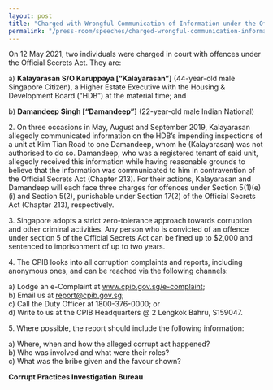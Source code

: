 ```yaml
---
layout: post
title: "Charged with Wrongful Communication of Information under the Official Secrets Act"
permalink: "/press-room/speeches/charged-wrongful-communication-information-under-official-secrets-act"
---
```

On 12 May 2021, two individuals were charged in court with offences under the Official Secrets Act. They are:

a) **Kalayarasan S/O Karuppaya [“Kalayarasan”]** (44-year-old male Singapore Citizen), a Higher Estate Executive with the Housing & Development Board (“HDB”) at the material time; and

b) **Damandeep Singh [“Damandeep”]** (22-year-old male Indian National)

2\.        On three occasions in May, August and September 2019, Kalayarasan allegedly communicated information on the HDB’s impending inspections of a unit at Kim Tian Road to one Damandeep, whom he (Kalayarasan) was not authorised to do so. Damandeep, who was a registered tenant of said unit, allegedly received this information while having reasonable grounds to believe that the information was communicated to him in contravention of the Official Secrets Act (Chapter 213). For their actions, Kalayarasan and Damandeep will each face three charges for offences under Section 5(1)(e)(i) and Section 5(2), punishable under Section 17(2) of the Official Secrets Act (Chapter 213), respectively.

3\.        Singapore adopts a strict zero-tolerance approach towards corruption and other criminal activities. Any person who is convicted of an offence under section 5 of the Official Secrets Act can be fined up to $2,000 and sentenced to imprisonment of up to two years.

4\.        The CPIB looks into all corruption complaints and reports, including anonymous ones, and can be reached via the following channels:

a) Lodge an e-Complaint at <a href="https://www.cpib.gov.sg/e-complaint"><span style="color: #0066cc;">www.cpib.gov.sg/e-complaint</span></a>;<br />
b) Email us at <a class="spamspan" href="mailto:report@cpib.gov.sg">report@cpib.gov.sg</a>;<br />
c) Call the Duty Officer at 1800-376-0000; or<br />
d) Write to us at the CPIB Headquarters @ 2 Lengkok Bahru, S159047.

5\.        Where possible, the report should include the following information:

a) Where, when and how the alleged corrupt act happened?<br />
b) Who was involved and what were their roles?<br />
c) What was the bribe given and the favour shown?

**Corrupt Practices Investigation Bureau**
